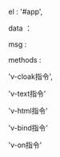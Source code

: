 <!-- vue内信息 -->
el : '#app',
<!-- el : element 用于存放容器 -->
data ：
<!-- data : 数据 -->
msg : 
<!-- 存放信息 -->
methods :
<!-- 存放函数/方法 -->



<!-- 指令类 -->

'v-cloak指令',
<!-- 
1、文本数据加载指令 ，方式如下 ： css:[v-cloak]{display:none}
                              html: <p>{{msg}}</p>    / <p>1111{{msg}}1111</p>
2、传递文本数据，不影响html原本的数据
3、不使用css样式，会在慢速加载中显示出{{msg}}。（ps:我一直没有试出来）
 -->

'v-text指令'
<!-- 
1、文本数据加载指令 ， 方式如下 ： <p v-text = msg1>v-text</p>
2、传递文本数据，会覆盖html原本的数据
3、无论网速如何，不会出现{{msg}}
 -->

'v-html指令'
<!-- 
1、文本数据加载指令 ， 方式如下 ： <div v-html = msg2>v-html</div>
2、传递HTML文本数据，会覆盖html原本的数据
3、无论网速如何，不会出现{{msg}}
-->

'v-bind指令'
<!-- 
1、数据绑定指令 ， 方式如下 ： <button v-bind:title=msg3>提交</button>
                             <button :title=msg3>提交</button>
2、传递HTML文本数据 ，会覆盖html原本的数据
3、无论网速如何 ，不会出现{{msg}}
-->

'v-on指令'
<!-- 
1、事件绑定指令 ， 方式如下 ：<button v-bind:title=msg3     v-on:click = show()>提交</button>
                            <button v-bind:title=msg3    v-on:mouseover = show()>提交</button>
-->
